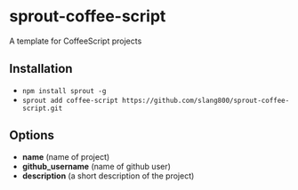 # sprout-coffee-script
A template for CoffeeScript projects

## Installation
- `npm install sprout -g`
- `sprout add coffee-script https://github.com/slang800/sprout-coffee-script.git`

## Options
- **name** (name of project)
- **github_username** (name of github user)
- **description** (a short description of the project)
